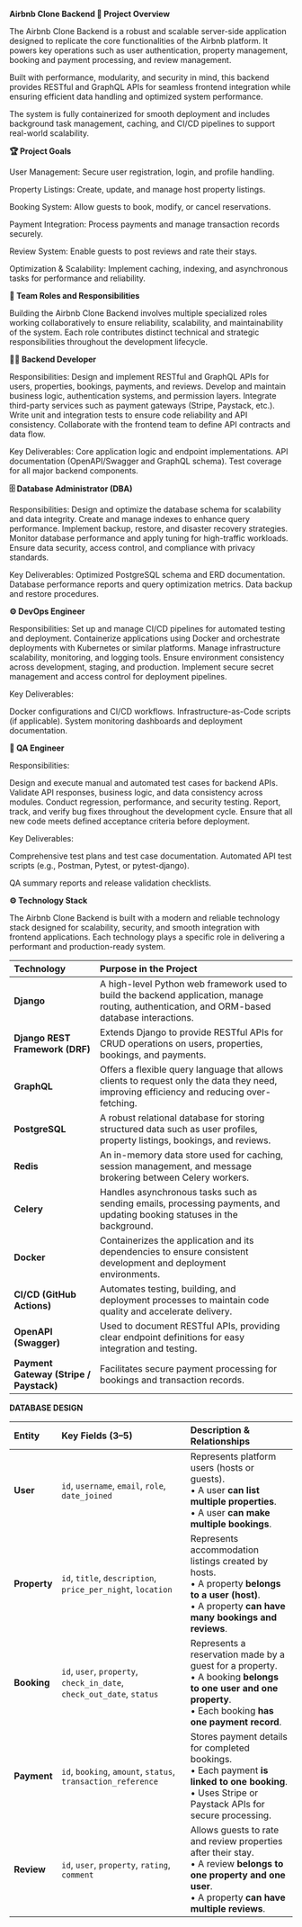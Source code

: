 **Airbnb Clone Backend
🚀 Project Overview**

The Airbnb Clone Backend is a robust and scalable server-side application designed to replicate the core functionalities of the Airbnb platform. It powers key operations such as user authentication, property management, booking and payment processing, and review management.

Built with performance, modularity, and security in mind, this backend provides RESTful and GraphQL APIs for seamless frontend integration while ensuring efficient data handling and optimized system performance.

The system is fully containerized for smooth deployment and includes background task management, caching, and CI/CD pipelines to support real-world scalability.

**🏆 Project Goals**

User Management: Secure user registration, login, and profile handling.

Property Listings: Create, update, and manage host property listings.

Booking System: Allow guests to book, modify, or cancel reservations.

Payment Integration: Process payments and manage transaction records securely.

Review System: Enable guests to post reviews and rate their stays.

Optimization & Scalability: Implement caching, indexing, and asynchronous tasks for performance and reliability.


**👥 Team Roles and Responsibilities**

Building the Airbnb Clone Backend involves multiple specialized roles working collaboratively to ensure reliability, scalability, and maintainability of the system. Each role contributes distinct technical and strategic responsibilities throughout the development lifecycle.

**👨‍💻 Backend Developer**

Responsibilities:
Design and implement RESTful and GraphQL APIs for users, properties, bookings, payments, and reviews.
Develop and maintain business logic, authentication systems, and permission layers.
Integrate third-party services such as payment gateways (Stripe, Paystack, etc.).
Write unit and integration tests to ensure code reliability and API consistency.
Collaborate with the frontend team to define API contracts and data flow.

Key Deliverables:
Core application logic and endpoint implementations.
API documentation (OpenAPI/Swagger and GraphQL schema).
Test coverage for all major backend components.

**🗄️ Database Administrator (DBA)**

Responsibilities:
Design and optimize the database schema for scalability and data integrity.
Create and manage indexes to enhance query performance.
Implement backup, restore, and disaster recovery strategies.
Monitor database performance and apply tuning for high-traffic workloads.
Ensure data security, access control, and compliance with privacy standards.

Key Deliverables:
Optimized PostgreSQL schema and ERD documentation.
Database performance reports and query optimization metrics.
Data backup and restore procedures.

**⚙️ DevOps Engineer**

Responsibilities:
Set up and manage CI/CD pipelines for automated testing and deployment.
Containerize applications using Docker and orchestrate deployments with Kubernetes or similar platforms.
Manage infrastructure scalability, monitoring, and logging tools.
Ensure environment consistency across development, staging, and production.
Implement secure secret management and access control for deployment pipelines.

Key Deliverables:

Docker configurations and CI/CD workflows.
Infrastructure-as-Code scripts (if applicable).
System monitoring dashboards and deployment documentation.

**🧪 QA Engineer**

Responsibilities:

Design and execute manual and automated test cases for backend APIs.
Validate API responses, business logic, and data consistency across modules.
Conduct regression, performance, and security testing.
Report, track, and verify bug fixes throughout the development cycle.
Ensure that all new code meets defined acceptance criteria before deployment.

Key Deliverables:

Comprehensive test plans and test case documentation.
Automated API test scripts (e.g., Postman, Pytest, or pytest-django).

QA summary reports and release validation checklists.


**⚙️ Technology Stack**

The Airbnb Clone Backend is built with a modern and reliable technology stack designed for scalability, security, and smooth integration with frontend applications. Each technology plays a specific role in delivering a performant and production-ready system.

| **Technology**                          | **Purpose in the Project**                                                                                                                    |
| :-------------------------------------- | :-------------------------------------------------------------------------------------------------------------------------------------------- |
| **Django**                              | A high-level Python web framework used to build the backend application, manage routing, authentication, and ORM-based database interactions. |
| **Django REST Framework (DRF)**         | Extends Django to provide RESTful APIs for CRUD operations on users, properties, bookings, and payments.                                      |
| **GraphQL**                             | Offers a flexible query language that allows clients to request only the data they need, improving efficiency and reducing over-fetching.     |
| **PostgreSQL**                          | A robust relational database for storing structured data such as user profiles, property listings, bookings, and reviews.                     |
| **Redis**                               | An in-memory data store used for caching, session management, and message brokering between Celery workers.                                   |
| **Celery**                              | Handles asynchronous tasks such as sending emails, processing payments, and updating booking statuses in the background.                      |
| **Docker**                              | Containerizes the application and its dependencies to ensure consistent development and deployment environments.                              |
| **CI/CD (GitHub Actions)**              | Automates testing, building, and deployment processes to maintain code quality and accelerate delivery.                                       |
| **OpenAPI (Swagger)**                   | Used to document RESTful APIs, providing clear endpoint definitions for easy integration and testing.                                         |
| **Payment Gateway (Stripe / Paystack)** | Facilitates secure payment processing for bookings and transaction records.                                                                   |

**DATABASE DESIGN**

| **Entity**   | **Key Fields (3–5)**                                                  | **Description & Relationships**                                                                                                                                        |
| :----------- | :-------------------------------------------------------------------- | :--------------------------------------------------------------------------------------------------------------------------------------------------------------------- |
| **User**     | `id`, `username`, `email`, `role`, `date_joined`                      | Represents platform users (hosts or guests). <br>• A user **can list multiple properties**. <br>• A user **can make multiple bookings**.                               |
| **Property** | `id`, `title`, `description`, `price_per_night`, `location`           | Represents accommodation listings created by hosts. <br>• A property **belongs to a user (host)**. <br>• A property **can have many bookings and reviews**.            |
| **Booking**  | `id`, `user`, `property`, `check_in_date`, `check_out_date`, `status` | Represents a reservation made by a guest for a property. <br>• A booking **belongs to one user and one property**. <br>• Each booking **has one payment record**.      |
| **Payment**  | `id`, `booking`, `amount`, `status`, `transaction_reference`          | Stores payment details for completed bookings. <br>• Each payment **is linked to one booking**. <br>• Uses Stripe or Paystack APIs for secure processing.              |
| **Review**   | `id`, `user`, `property`, `rating`, `comment`                         | Allows guests to rate and review properties after their stay. <br>• A review **belongs to one property and one user**. <br>• A property **can have multiple reviews**. |
